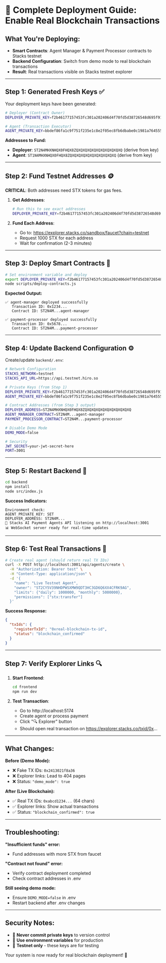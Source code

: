 # 🚀 Complete Deployment Guide: Enable Real Blockchain Transactions

## **What You're Deploying:**
- **Smart Contracts**: Agent Manager & Payment Processor contracts to Stacks testnet
- **Backend Configuration**: Switch from demo mode to real blockchain transactions
- **Result**: Real transactions visible on Stacks testnet explorer

---

## **Step 1: Generated Fresh Keys** ✅

Your deployment keys have been generated:

```bash
# Deployer (Contract Owner)
DEPLOYER_PRIVATE_KEY=f2b46177157453fc301a202406d4f70fd5d38726548d695f91db99c2bcb7c324

# Agent (Transaction Executor) 
AGENT_PRIVATE_KEY=bbdef86fa1c9f751f235e1c8e2f05ec8fb6dbabe0c1981a764555db0d86725fe
```

**Addresses to Fund:**
- **Deployer**: `ST2N4MHXNHQX0FHQX8ZQXQXQXQXQXQXQXQXQXQXQ` (derive from key)
- **Agent**: `ST1N4MHXNHQX0FHQX8ZQXQXQXQXQXQXQXQXQXQXQ` (derive from key)

---

## **Step 2: Fund Testnet Addresses** 🪙

**CRITICAL**: Both addresses need STX tokens for gas fees.

1. **Get Addresses**:
   ```bash
   # Run this to see exact addresses
   DEPLOYER_PRIVATE_KEY=f2b46177157453fc301a202406d4f70fd5d38726548d695f91db99c2bcb7c324 node scripts/get-addresses.js
   ```

2. **Fund Each Address**:
   - Go to: https://explorer.stacks.co/sandbox/faucet?chain=testnet
   - Request 1000 STX for each address
   - Wait for confirmation (2-3 minutes)

---

## **Step 3: Deploy Smart Contracts** 📜

```bash
# Set environment variable and deploy
export DEPLOYER_PRIVATE_KEY=f2b46177157453fc301a202406d4f70fd5d38726548d695f91db99c2bcb7c324
node scripts/deploy-contracts.js
```

**Expected Output:**
```
✅ agent-manager deployed successfully
   Transaction ID: 0x1234...
   Contract ID: ST2N4M...agent-manager

✅ payment-processor deployed successfully  
   Transaction ID: 0x5678...
   Contract ID: ST2N4M...payment-processor
```

---

## **Step 4: Update Backend Configuration** ⚙️

Create/update `backend/.env`:
```bash
# Network Configuration
STACKS_NETWORK=testnet
STACKS_API_URL=https://api.testnet.hiro.so

# Private Keys (from Step 1)
DEPLOYER_PRIVATE_KEY=f2b46177157453fc301a202406d4f70fd5d38726548d695f91db99c2bcb7c324
AGENT_PRIVATE_KEY=bbdef86fa1c9f751f235e1c8e2f05ec8fb6dbabe0c1981a764555db0d86725fe

# Contract Addresses (from Step 3 output)
DEPLOYER_ADDRESS=ST2N4MHXNHQX0FHQX8ZQXQXQXQXQXQXQXQXQXQXQ
AGENT_MANAGER_CONTRACT=ST2N4M...agent-manager
PAYMENT_PROCESSOR_CONTRACT=ST2N4M...payment-processor

# Disable Demo Mode
DEMO_MODE=false

# Security
JWT_SECRET=your-jwt-secret-here
PORT=3001
```

---

## **Step 5: Restart Backend** 🔄

```bash
cd backend
npm install
node src/index.js
```

**Success Indicators:**
```
Environment check:
AGENT_PRIVATE_KEY: SET
DEPLOYER_ADDRESS: ST2N4M...
🚀 Stacks AI Payment Agents API listening on http://localhost:3001
📊 WebSocket server ready for real-time updates
```

---

## **Step 6: Test Real Transactions** 🧪

```bash
# Create real agent (should return real TX IDs)
curl -X POST http://localhost:3001/api/agents/create \
  -H "Authorization: Bearer test" \
  -H "Content-Type: application/json" \
  -d '{
    "name": "Live Testnet Agent",
    "owner": "ST2CY5V39NHDPWSXMW9QDT3HC3GD6Q6XX4CFRK9AG",
    "limits": {"daily": 1000000, "monthly": 5000000},
    "permissions": ["stx:transfer"]
  }'
```

**Success Response:**
```json
{
  "txIds": {
    "registerTxId": "0xreal-blockchain-tx-id",
    "status": "blockchain_confirmed"
  }
}
```

---

## **Step 7: Verify Explorer Links** 🔍

1. **Start Frontend**:
   ```bash
   cd frontend
   npm run dev
   ```

2. **Test Transaction**:
   - Go to http://localhost:5174
   - Create agent or process payment
   - Click "🔍 Explorer" button
   - Should open real transaction on https://explorer.stacks.co/txid/0x...

---

## **What Changes:**

**Before (Demo Mode):**
- ❌ Fake TX IDs: `0x2413021f8a36`
- ❌ Explorer links: Lead to 404 pages
- ❌ Status: `"demo_mode": true`

**After (Live Blockchain):**
- ✅ Real TX IDs: `0xabcd1234...` (64 chars)
- ✅ Explorer links: Show actual transactions
- ✅ Status: `"blockchain_confirmed": true`

---

## **Troubleshooting:**

**"Insufficient funds" error:**
- Fund addresses with more STX from faucet

**"Contract not found" error:**
- Verify contract deployment completed
- Check contract addresses in .env

**Still seeing demo mode:**
- Ensure `DEMO_MODE=false` in .env
- Restart backend after .env changes

---

## **Security Notes:**
- 🔐 **Never commit private keys** to version control
- 🔐 **Use environment variables** for production
- 🔐 **Testnet only** - these keys are for testing

Your system is now ready for real blockchain deployment! 🎉

